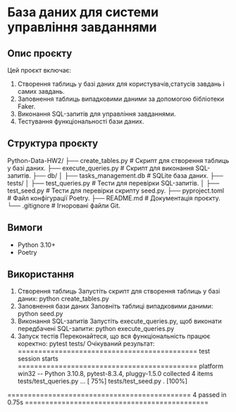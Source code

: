 # База даних для системи управління завданнями

## Опис проєкту

Цей проєкт включає:

1. Створення таблиць у базі даних для користувачів,статусів завдань і самих завдань.
2. Заповнення таблиць випадковими даними за допомогою бібліотеки Faker.
3. Виконання SQL-запитів для управління завданнями.
4. Тестування функціональності бази даних.

## Структура проєкту

Python-Data-HW2/
├── create_tables.py # Скрипт для створення таблиць у базі даних.
├── execute_queries.py # Скрипт для виконання SQL-запитів.
├── db/
│ ├── tasks_management.db # SQLite база даних.
├── tests/
│ ├── test_queries.py # Тести для перевірки SQL-запитів.
│ ├── test_seed.py # Тести для перевірки скрипту seed.py.
├── pyproject.toml # Файл конфігурації Poetry.
├── README.md # Документація проєкту.
└── .gitignore # Ігноровані файли Git.

## Вимоги

- Python 3.10+
- Poetry

## Використання

1. Створення таблиць
   Запустіть скрипт для створення таблиць у базі даних:
   python create_tables.py
2. Заповнення бази даних
   Заповніть таблиці випадковими даними:
   python seed.py
3. Виконання SQL-запитів
   Запустіть execute_queries.py, щоб виконати передбачені SQL-запити:
   python execute_queries.py
4. Запуск тестів
   Переконайтеся, що вся функціональність працює коректно:
   pytest tests/
   Очікуваний результат:
   ============================================ test session starts ============================================
   platform win32 -- Python 3.10.8, pytest-8.3.4, pluggy-1.5.0
   collected 4 items
   tests/test_queries.py ... [ 75%]
   tests/test_seed.py . [100%]

============================================= 4 passed in 0.75s =============================================
